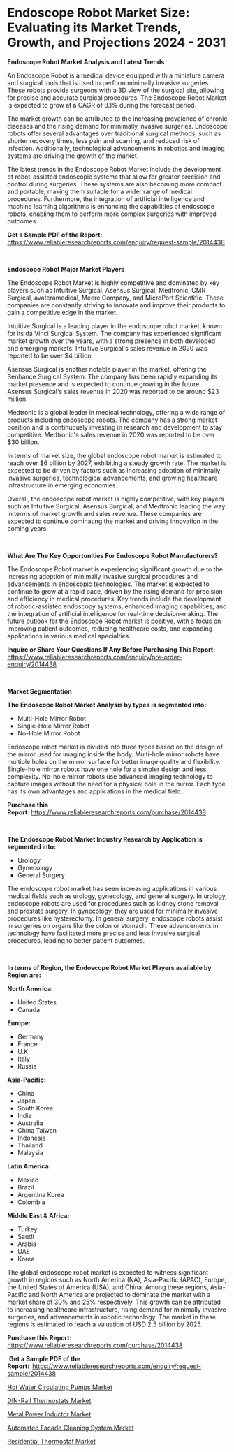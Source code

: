 <p><h1>Endoscope Robot Market Size: Evaluating its Market Trends, Growth, and Projections 2024 - 2031</h1></p><p><strong>Endoscope Robot Market Analysis and Latest Trends</strong></p>
<p><p>An Endoscope Robot is a medical device equipped with a miniature camera and surgical tools that is used to perform minimally invasive surgeries. These robots provide surgeons with a 3D view of the surgical site, allowing for precise and accurate surgical procedures. The Endoscope Robot Market is expected to grow at a CAGR of 8.1% during the forecast period.</p><p>The market growth can be attributed to the increasing prevalence of chronic diseases and the rising demand for minimally invasive surgeries. Endoscope robots offer several advantages over traditional surgical methods, such as shorter recovery times, less pain and scarring, and reduced risk of infection. Additionally, technological advancements in robotics and imaging systems are driving the growth of the market.</p><p>The latest trends in the Endoscope Robot Market include the development of robot-assisted endoscopic systems that allow for greater precision and control during surgeries. These systems are also becoming more compact and portable, making them suitable for a wider range of medical procedures. Furthermore, the integration of artificial intelligence and machine learning algorithms is enhancing the capabilities of endoscope robots, enabling them to perform more complex surgeries with improved outcomes.</p></p>
<p><strong>Get a Sample PDF of the Report:&nbsp;</strong> <a href="https://www.reliableresearchreports.com/enquiry/request-sample/2014438">https://www.reliableresearchreports.com/enquiry/request-sample/2014438</a></p>
<p>&nbsp;</p>
<p><strong>Endoscope Robot Major Market Players</strong></p>
<p><p>The Endoscope Robot Market is highly competitive and dominated by key players such as Intuitive Surgical, Asensus Surgical, Medtronic, CMR Surgical, avateramedical, Meere Company, and MicroPort Scientific. These companies are constantly striving to innovate and improve their products to gain a competitive edge in the market.</p><p>Intuitive Surgical is a leading player in the endoscope robot market, known for its da Vinci Surgical System. The company has experienced significant market growth over the years, with a strong presence in both developed and emerging markets. Intuitive Surgical's sales revenue in 2020 was reported to be over $4 billion.</p><p>Asensus Surgical is another notable player in the market, offering the Senhance Surgical System. The company has been rapidly expanding its market presence and is expected to continue growing in the future. Asensus Surgical's sales revenue in 2020 was reported to be around $23 million.</p><p>Medtronic is a global leader in medical technology, offering a wide range of products including endoscope robots. The company has a strong market position and is continuously investing in research and development to stay competitive. Medtronic's sales revenue in 2020 was reported to be over $30 billion.</p><p>In terms of market size, the global endoscope robot market is estimated to reach over $6 billion by 2027, exhibiting a steady growth rate. The market is expected to be driven by factors such as increasing adoption of minimally invasive surgeries, technological advancements, and growing healthcare infrastructure in emerging economies.</p><p>Overall, the endoscope robot market is highly competitive, with key players such as Intuitive Surgical, Asensus Surgical, and Medtronic leading the way in terms of market growth and sales revenue. These companies are expected to continue dominating the market and driving innovation in the coming years.</p></p>
<p>&nbsp;</p>
<p><strong>What Are The Key Opportunities For Endoscope Robot Manufacturers?</strong></p>
<p><p>The Endoscope Robot market is experiencing significant growth due to the increasing adoption of minimally invasive surgical procedures and advancements in endoscopic technologies. The market is expected to continue to grow at a rapid pace, driven by the rising demand for precision and efficiency in medical procedures. Key trends include the development of robotic-assisted endoscopy systems, enhanced imaging capabilities, and the integration of artificial intelligence for real-time decision-making. The future outlook for the Endoscope Robot market is positive, with a focus on improving patient outcomes, reducing healthcare costs, and expanding applications in various medical specialties.</p></p>
<p><strong>Inquire or Share Your Questions If Any Before Purchasing This Report:</strong> <a href="https://www.reliableresearchreports.com/enquiry/pre-order-enquiry/2014438">https://www.reliableresearchreports.com/enquiry/pre-order-enquiry/2014438</a></p>
<p>&nbsp;</p>
<p><strong>Market Segmentation</strong></p>
<p><strong>The Endoscope Robot Market Analysis by types is segmented into:</strong></p>
<p><ul><li>Multi-Hole Mirror Robot</li><li>Single-Hole Mirror Robot</li><li>No-Hole Mirror Robot</li></ul></p>
<p><p>Endoscope robot market is divided into three types based on the design of the mirror used for imaging inside the body. Multi-hole mirror robots have multiple holes on the mirror surface for better image quality and flexibility. Single-hole mirror robots have one hole for a simpler design and less complexity. No-hole mirror robots use advanced imaging technology to capture images without the need for a physical hole in the mirror. Each type has its own advantages and applications in the medical field.</p></p>
<p><strong>Purchase this Report:&nbsp;</strong><a href="https://www.reliableresearchreports.com/purchase/2014438">https://www.reliableresearchreports.com/purchase/2014438</a></p>
<p>&nbsp;</p>
<p><strong>The Endoscope Robot Market Industry Research by Application is segmented into:</strong></p>
<p><ul><li>Urology</li><li>Gynecology</li><li>General Surgery</li></ul></p>
<p><p>The endoscope robot market has seen increasing applications in various medical fields such as urology, gynecology, and general surgery. In urology, endoscope robots are used for procedures such as kidney stone removal and prostate surgery. In gynecology, they are used for minimally invasive procedures like hysterectomy. In general surgery, endoscope robots assist in surgeries on organs like the colon or stomach. These advancements in technology have facilitated more precise and less invasive surgical procedures, leading to better patient outcomes.</p></p>
<p>&nbsp;</p>
<p><strong>In terms of Region, the Endoscope Robot Market Players available by Region are:</strong></p>
<p>
    <p> <strong> North America: </strong>
        <ul>
            <li>United States</li>
            <li>Canada</li>
        </ul>
        </p> 
    <p> <strong> Europe: </strong>
        <ul>
            <li>Germany</li>
            <li>France</li>
            <li>U.K.</li>
            <li>Italy</li>
            <li>Russia</li>
        </ul>
        </p> 
    <p> <strong> Asia-Pacific: </strong>
        <ul>
            <li>China</li>
            <li>Japan</li>
            <li>South Korea</li>
            <li>India</li>
            <li>Australia</li>
            <li>China Taiwan</li>
            <li>Indonesia</li>
            <li>Thailand</li>
            <li>Malaysia</li>
        </ul>
        </p> 
    <p> <strong> Latin America: </strong>
        <ul>
            <li>Mexico</li>
            <li>Brazil</li>
            <li>Argentina Korea</li>
            <li>Colombia</li>
        </ul>
        </p> 
    <p> <strong> Middle East & Africa: </strong>
        <ul>
            <li>Turkey</li>
            <li>Saudi</li>
            <li>Arabia</li>
            <li>UAE</li>
            <li>Korea</li>
        </ul>
    </p>
    </p>
<p><p>The global endoscope robot market is expected to witness significant growth in regions such as North America (NA), Asia-Pacific (APAC), Europe, the United States of America (USA), and China. Among these regions, Asia-Pacific and North America are projected to dominate the market with a market share of 30% and 25% respectively. This growth can be attributed to increasing healthcare infrastructure, rising demand for minimally invasive surgeries, and advancements in robotic technology. The market in these regions is estimated to reach a valuation of USD 2.5 billion by 2025.</p></p>
<p><strong>Purchase this Report: </strong><a href="https://www.reliableresearchreports.com/purchase/2014438">https://www.reliableresearchreports.com/purchase/2014438</a></p>
<p>&nbsp;<strong>Get a Sample PDF of the Report:&nbsp;&nbsp;</strong><a href="https://www.reliableresearchreports.com/enquiry/request-sample/2014438">https://www.reliableresearchreports.com/enquiry/request-sample/2014438</a></p>
<p><strong></strong></p>
<p><p><a href="https://extreme-scabiosa-c81.notion.site/Hot-Water-Circulating-Pumps-Market-Insights-Market-Players-and-Forecast-Till-2031-a7a7d77cd808403aac6053f41c7f1364">Hot Water Circulating Pumps Market</a></p><p><a href="https://adventurous-uranium-ef9.notion.site/DIN-Rail-Thermostats-Market-with-the-goal-of-estimating-the-market-size-and-future-growth-potential--a6cf932fd1474c9c89af0b456b1cf814">DIN-Rail Thermostats Market</a></p><p><a href="https://view.publitas.com/reportprime-1/metal-power-inductor-market-size-furnishes-valuable-information-encompassing-market-share-market-trends-and-projections-spanning-from-2024-to-2031/">Metal Power Inductor Market</a></p><p><a href="https://view.publitas.com/reportprime-1/automated-facade-cleaning-system-market-size-share-trends-analysis-report-by-material-by-type-by-end-user-by-region-and-segment-forecasts-2024-2031/">Automated Facade Cleaning System Market</a></p><p><a href="https://carnation-joke-41f.notion.site/Decoding-the-Residential-Thermostat-Market-A-Deep-Dive-into-the-Latest-Market-Trends-Market-Segmen-4927ff34a6a2414f9f4cc616ac203091">Residential Thermostat Market</a></p></p>